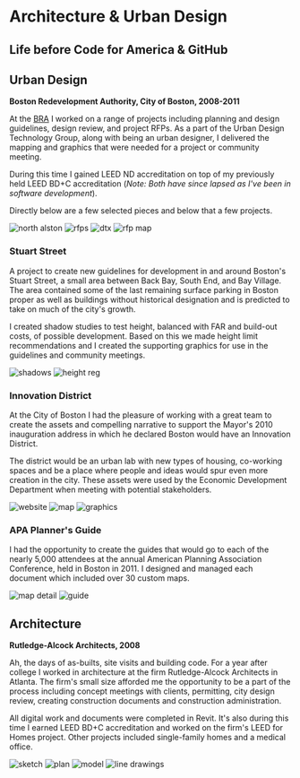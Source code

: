# Architecture & Urban Design
## Life before Code for America & GitHub

## Urban Design
<b>Boston Redevelopment Authority, City of Boston, 2008-2011</b>

At the [BRA](http://www.bostonredevelopmentauthority.org) I worked on a range of projects including planning and design guidelines, design review, and project RFPs. As a part of the Urban Design Technology Group, along with being an urban designer, I delivered the mapping and graphics that were needed for a project or community meeting.

During this time I gained LEED ND accreditation on top of my previously held LEED BD+C accreditation (_Note: Both have since lapsed as I've been in software development_).

Directly below are a few selected pieces and below that a few projects.

![north alston](https://s3.amazonaws.com/jlord/bra_northalston.jpg)
![rfps](https://s3.amazonaws.com/jlord/bra_rfps.png)
![dtx](https://s3.amazonaws.com/jlord/bra_dtxmap.jpg)
![rfp map](https://s3.amazonaws.com/jlord/bra_rfpmap.jpg)

### Stuart Street

A project to create new guidelines for development in and around Boston's Stuart Street, a small area between Back Bay, South End, and Bay Village. The area contained some of the last remaining surface parking in Boston proper as well as buildings without historical designation and is predicted to take on much of the city's growth.

I created shadow studies to test height, balanced with FAR and build-out costs, of possible development. Based on this we made height limit recommendations and I created the supporting graphics for use in the guidelines and community meetings.

![shadows](https://s3.amazonaws.com/jlord/bra_shadowstudy.jpg)
![height reg](https://s3.amazonaws.com/jlord/bra_comm.jpg)

### Innovation District

At the City of Boston I had the pleasure of working with a great team to create the assets and compelling narrative to support the Mayor's 2010 inauguration address in which he declared Boston would have an Innovation District.

The district would be an urban lab with new types of housing, co-working spaces and be a place where people and ideas would spur even more creation in the city. These assets were used by the Economic Development Department when meeting with potential stakeholders.

![website](https://cloud.githubusercontent.com/assets/1305617/15630235/f0d0aede-24e5-11e6-9690-49074974072f.png)
![map](https://s3.amazonaws.com/jlord/bra_idmap.jpg)
![graphics](https://s3.amazonaws.com/jlord/bra_idimages.jpg)

### APA Planner's Guide

I had the opportunity to create the guides that would go to each of the nearly 5,000 attendees at the annual American Planning Association Conference, held in Boston in 2011. I designed and managed each document which included over 30 custom maps.

![map detail](https://s3.amazonaws.com/jlord/plannersguide.png)
![guide](https://s3.amazonaws.com/jlord/apa_guides.jpg)

## Architecture
<b>Rutledge-Alcock Architects, 2008</b>

Ah, the days of as-builts, site visits and building code. For a year after college I worked in architecture at the firm Rutledge-Alcock Architects in Atlanta. The firm's small size afforded me the opportunity to be a part of the process including concept meetings with clients, permitting, city design review, creating construction documents and construction administration.

All digital work and documents were completed in Revit. It's also during this time I earned LEED BD+C accreditation and worked on the firm's LEED for Homes project. Other projects included single-family homes and a medical office.

![sketch](https://s3.amazonaws.com/jlord/architecture_sketch.jpg)
![plan](https://s3.amazonaws.com/jlord/architecture_plans.jpg)
![model](https://s3.amazonaws.com/jlord/architecture_renderings.jpg)
![line drawings](https://s3.amazonaws.com/jlord/architecture_modern.jpg)
